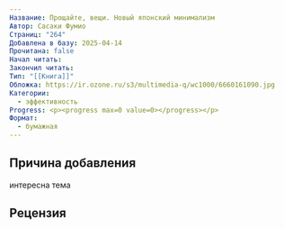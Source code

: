 ```yaml
---
Название: Прощайте, вещи. Новый японский минимализм
Автор: Сасаки Фумио
Страниц: "264"
Добавлена в базу: 2025-04-14
Прочитана: false
Начал читать: 
Закончил читать: 
Тип: "[[Книга]]"
Обложка: https://ir.ozone.ru/s3/multimedia-q/wc1000/6660161090.jpg
Категории:
  - эффективность
Progress: <p><progress max=0 value=0></progress></p>
Формат:
  - бумажная
---
```

## Причина добавления

интересна тема

## Рецензия
